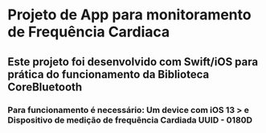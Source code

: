 # Projeto de App para monitoramento de Frequência Cardiaca 

## Este projeto foi desenvolvido com Swift/iOS para prática do funcionamento da Biblioteca CoreBluetooth 

### Para funcionamento é necessário: Um device com iOS 13 > e Dispositivo de medição de frequência Cardiada UUID - 0180D 
 
